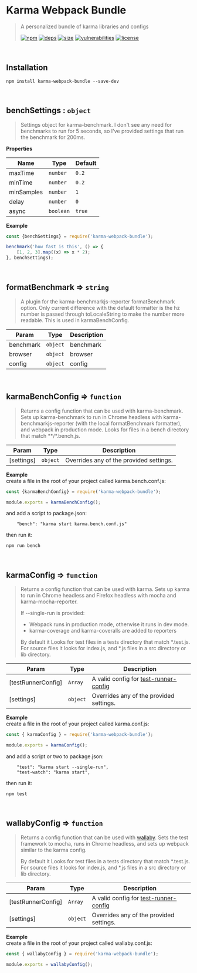 # Karma Webpack Bundle

> A personalized bundle of karma libraries and configs
>
> [![npm][npm]][npm-url]
[![deps][deps]][deps-url]
[![size][size]][size-url]
[![vulnerabilities][vulnerabilities]][vulnerabilities-url]
[![license][license]][license-url]


<br><a name="Installation"></a>

## Installation
```
npm install karma-webpack-bundle --save-dev
```

<br><a name="benchSettings"></a>

## benchSettings : <code>object</code>
> Settings object for karma-benchmark. I don't see any need for benchmarks to run for 5 seconds, so I've provided settings that run the benchmark for 200ms.

**Properties**

| Name | Type | Default |
| --- | --- | --- |
| maxTime | <code>number</code> | <code>0.2</code> | 
| minTime | <code>number</code> | <code>0.2</code> | 
| minSamples | <code>number</code> | <code>1</code> | 
| delay | <code>number</code> | <code>0</code> | 
| async | <code>boolean</code> | <code>true</code> | 

**Example**  
```javascript
const {benchSettings} = require('karma-webpack-bundle');

benchmark('how fast is this', () => {
    [1, 2, 3].map((x) => x * 2);
}, benchSettings);
```

<br><a name="formatBenchmark"></a>

## formatBenchmark ⇒ <code>string</code>
> A plugin for the karma-benchmarkjs-reporter formatBenchmark option. Only current difference with the default formatter is the hz number is passed through toLocaleString to make the number more readable. This is used in karmaBenchConfig.


| Param | Type | Description |
| --- | --- | --- |
| benchmark | <code>object</code> | benchmark |
| browser | <code>object</code> | browser |
| config | <code>object</code> | config |


<br><a name="karmaBenchConfig"></a>

## karmaBenchConfig ⇒ <code>function</code>
> Returns a config function that can be used with karma-benchmark. Sets up karma-benchmark to run in Chrome headless with karma-benchmarkjs-reporter (with the local formatBenchmark formatter), and webpack in production mode. Looks for files in a bench directory that match \*\*\/\*.bench.js.


| Param | Type | Description |
| --- | --- | --- |
| [settings] | <code>object</code> | Overrides any of the provided settings. |

**Example**  
create a file in the root of your project called karma.bench.conf.js:

```javascript
const {karmaBenchConfig} = require('karma-webpack-bundle');

module.exports = karmaBenchConfig();
```

and add a script to package.json:

```
    "bench": "karma start karma.bench.conf.js"
```

then run it:

```
npm run bench
```

<br><a name="karmaConfig"></a>

## karmaConfig ⇒ <code>function</code>
> Returns a config function that can be used with karma. Sets up karma to run in Chrome headless and Firefox headless with mocha and karma-mocha-reporter.
> 
> If --single-run is provided:
> - Webpack runs in production mode, otherwise it runs in dev mode.
> - karma-coverage and karma-coveralls are added to reporters
> 
> By default it Looks for test files in a tests directory that match *.test.js. For source files it looks for index.js, and *.js files in a src directory or lib directory.


| Param | Type | Description |
| --- | --- | --- |
| [testRunnerConfig] | <code>Array</code> | A valid config for [test-runner-config](https://www.npmjs.com/package/test-runner-config) |
| [settings] | <code>object</code> | Overrides any of the provided settings. |

**Example**  
create a file in the root of your project called karma.conf.js:

```javascript
const { karmaConfig } = require('karma-webpack-bundle');

module.exports = karmaConfig();
```

and add a script or two to package.json:

```
    "test": "karma start --single-run",
    "test-watch": "karma start",
```

then run it:

```
npm test
```

<br><a name="wallabyConfig"></a>

## wallabyConfig ⇒ <code>function</code>
> Returns a config function that can be used with [wallaby](https://wallabyjs.com/). Sets the test framework to mocha, runs in Chrome headless, and sets up webpack similar to the karma config.
> 
> By default it Looks for test files in a tests directory that match *.test.js. For source files it looks for index.js, and *.js files in a src directory or lib directory.


| Param | Type | Description |
| --- | --- | --- |
| [testRunnerConfig] | <code>Array</code> | A valid config for [test-runner-config](https://www.npmjs.com/package/test-runner-config) |
| [settings] | <code>object</code> | Overrides any of the provided settings. |

**Example**  
create a file in the root of your project called wallaby.conf.js:

```javascript
const { wallabyConfig } = require('karma-webpack-bundle');

module.exports = wallabyConfig();
```

[npm]: https://img.shields.io/npm/v/karma-webpack-bundle.svg
[npm-url]: https://npmjs.com/package/karma-webpack-bundle
[deps]: https://david-dm.org/darrenpaulwright/karma-webpack-bundle.svg
[deps-url]: https://david-dm.org/darrenpaulwright/karma-webpack-bundle
[size]: https://packagephobia.now.sh/badge?p&#x3D;karma-webpack-bundle
[size-url]: https://packagephobia.now.sh/result?p&#x3D;karma-webpack-bundle
[vulnerabilities]: https://snyk.io/test/github/DarrenPaulWright/karma-webpack-bundle/badge.svg?targetFile&#x3D;package.json
[vulnerabilities-url]: https://snyk.io/test/github/DarrenPaulWright/karma-webpack-bundle?targetFile&#x3D;package.json
[license]: https://img.shields.io/github/license/DarrenPaulWright/karma-webpack-bundle.svg
[license-url]: https://npmjs.com/package/karma-webpack-bundle/LICENSE.md
